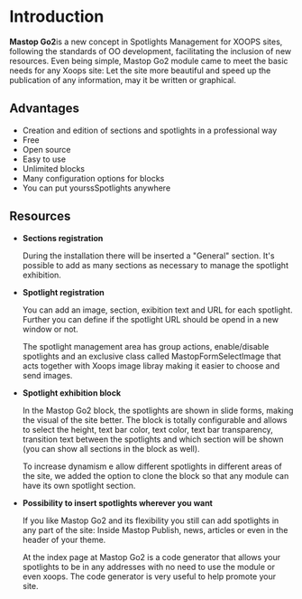 # Introduction

**Mastop Go2**is a new concept in Spotlights Management for XOOPS sites, following the standards of OO development, facilitating the inclusion of new resources. Even being simple, Mastop Go2 module came to meet the basic needs for any Xoops site: Let the site more beautiful and speed up the publication of any information, may it be written or graphical.

## Advantages

* Creation and edition of sections and spotlights in a professional way
* Free
* Open source
* Easy to use
* Unlimited blocks
* Many configuration options for blocks
* You can put yourssSpotlights anywhere

## Resources

* **Sections registration**

  During the installation there will be inserted a "General" section. It's possible to add as many sections as necessary to manage the spotlight exhibition.

* **Spotlight registration**

  You can add an image, section, exibition text and URL for each spotlight. Further you can define if the spotlight URL should be opend in a new window or not.

  The spotlight management area has group actions, enable/disable spotlights and an exclusive class called MastopFormSelectImage that acts together with Xoops image libray making it easier to choose and send images.

* **Spotlight exhibition block**

  In the Mastop Go2 block, the spotlights are shown in slide forms, making the visual of the site better. The block is totally configurable and allows to select the height, text bar color, text color, text bar transparency, transition text between the spotlights and which section will be shown \(you can show all sections in the block as well\).

  To increase dynamism e allow different spotlights in different areas of the site, we added the option to clone the block so that any module can have its own spotlight section.

* **Possibility to insert spotlights wherever you want**

  If you like Mastop Go2 and its flexibility you still can add spotlights in any part of the site: Inside Mastop Publish, news, articles or even in the header of your theme.

  At the index page at Mastop Go2 is a code generator that allows your spotlights to be in any addresses with no need to use the module or even xoops. The code generator is very useful to help promote your site.

